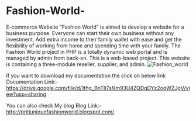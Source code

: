 # Fashion-World-
E-commerce Website
“Fashion World” is aimed to develop a website for a business purpose. Everyone can start their own business without any investment. Add extra income to their family wallet with ease and get the flexibility of working from home and spending time with your family. The Fashion World project in PHP is a totally dynamic web portal and is managed by admin from back-en. This is a web-based project. This website is containing a three-module reseller, supplier, and admin.
![Fashion_world](https://user-images.githubusercontent.com/68055689/89725768-91f10a80-da30-11ea-9334-cb8bf8ef8756.png)



If you want to download my documentation the click on below link
Documentation Link:-
https://drive.google.com/file/d/1thg_BnTlI7sNm93U4ZQDqDYz2oqWZJgV/view?usp=sharing


You can also check My blog
Blog Link:-http://pritiuniquefashionworld.blogspot.com/
